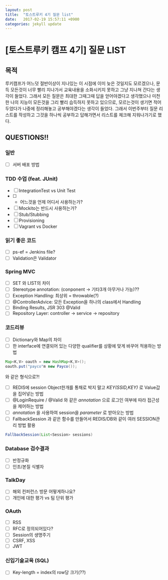 ```yaml
---
layout: post
title:  "토스트루키 4기 질문 list"
date:   2017-02-19 15:57:11 +0900
categories: jekyll update
---
```


# [토스트루키 캠프 4기] 질문 LIST

## 목적

루키캠프가 어느덧 절반이상이 지나있는 이 시점에 이미 늦은 것일지도 모르겠으나, 문득 모든것이 너무 빨리 지나가서 교육내용을 소화시키지 못하고 그냥 지나쳐 간다는 생각이 들었다. 그래서 모든 질문은 최대한 그때그때 답을 얻어야겠다고 생각했으나 미천한 나의 지능이 모든것을 그리 빨리 습득하지 못하고 있으므로, 모르는것이 생기면 적어두었다가 나중에 정리해놓고 공부해야겠다는 생각이 들었다. 그래서 이번주부터 질문 리스트를 작성하고 그것을 하나씩 공부하고 답해가면서 리스트를 체크해 지워나가기로 했다.

## QUESTIONS!!

### 일반
- [ ] 서버 배포 방법


### TDD 수업 (feat. JUnit)
 - [ ] IntegrationTest vs Unit Test
 - [ ]  * 어느것을 언제 어디서 사용하는가?
 - [ ]  Mockito는 반드시 사용하는가?
 - [ ]  Stub/Stubbing
 - [ ]  Provisioning
 - [ ]  Vagrant vs Docker

### 읽기 좋은 코드
 - [ ] ps-ef = Jenkins file?
 - [ ] Validation은 Validator

### Spring MVC
 - [ ] SET 와 LIST의 차이
 - [ ] Stereotype annotation: (conponent -> 기타3개 아무거나 가능)??
 - [ ] Exception Handling: 최상위 = throwable(?)
 - [ ] @ControllerAdvice: 모든 Exception을 하나의 class에서 Handling
 - [ ] Binding Results, JSR 303 @Valid
 - [ ] Repository Layer: controller -> service -> repository

### 코드리뷰
 - [ ] Dictionary와 Map의 차이
 - [ ] 한 interface에 연결되어 있는 다양한 qualifier를 상황에 맞게 바꾸어 적용하는 방법
```JAVA
Map<K,V> oauth = new HashMap<K,V>();
oauth.put("payco"m new Payco());
```
와 같은 형식으로?!
 - [ ] REDIS에 session Object한개를 통채로 박지 말고 *KEY(SSID,KEY)* 로 Value갑을 집어넣는 방법
 - [ ] @LoginRequire / @Valid 와 같은 *annotation* 으로 로그인 여부에 따라 접근성을 제어하는 방법
 - [ ] *annotation* 을 사용하여 session을 *parameter* 로 받아오는 방법
 - [ ] FallbackSession 과 같은 함수를 만들어서 REDIS/DB와 같이 여러 SESSION관리 방법 활용
 ```JAVA
FallbackSession(List<Session> sessions)
 ```

### Database 검수결과
 - [ ] 반정규화
 - [ ] 인조/본질 식별자

### TalkDay
 - [ ] 해외 컨퍼런스 방문 어떻게하나요?
 - [ ] 개인에 대한 평가 vs 팀 단위 평가

### OAuth
 - [ ] RSS
 - [ ] RFC로 정의되어있다?
 - [ ] Session의 생명주기
 - [ ] CSRF, XSS
 - [ ] JWT

### 신입기술교육 (SQL)
 - [ ] Key-length = index의 row당 크기(??)
